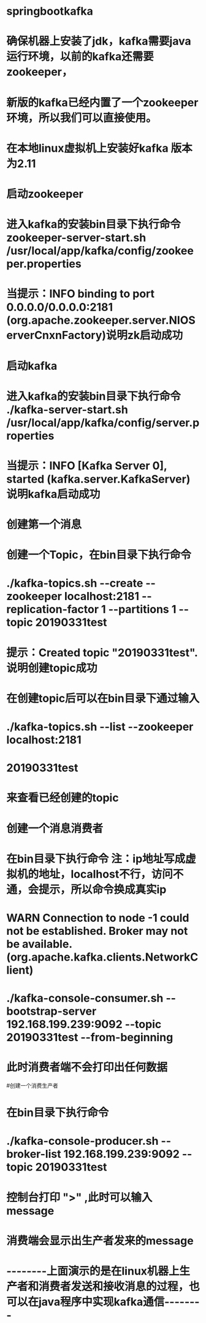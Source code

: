 # springbootkafka

# 确保机器上安装了jdk，kafka需要java运行环境，以前的kafka还需要zookeeper，
# 新版的kafka已经内置了一个zookeeper环境，所以我们可以直接使用。




# 在本地linux虚拟机上安装好kafka 版本为2.11

# 启动zookeeper
# 进入kafka的安装bin目录下执行命令  zookeeper-server-start.sh /usr/local/app/kafka/config/zookeeper.properties
# 当提示：INFO binding to port 0.0.0.0/0.0.0.0:2181 (org.apache.zookeeper.server.NIOServerCnxnFactory)说明zk启动成功

# 启动kafka
# 进入kafka的安装bin目录下执行命令 ./kafka-server-start.sh /usr/local/app/kafka/config/server.properties
# 当提示：INFO [Kafka Server 0], started (kafka.server.KafkaServer) 说明kafka启动成功

# 创建第一个消息
# 创建一个Topic，在bin目录下执行命令
# ./kafka-topics.sh --create --zookeeper localhost:2181 --replication-factor 1 --partitions 1 --topic 20190331test
# 提示：Created topic "20190331test". 说明创建topic成功

# 在创建topic后可以在bin目录下通过输入
# ./kafka-topics.sh --list --zookeeper localhost:2181
# 20190331test  
# 来查看已经创建的topic

# 创建一个消息消费者
# 在bin目录下执行命令 注：ip地址写成虚拟机的地址，localhost不行，访问不通，会提示，所以命令换成真实ip
# WARN Connection to node -1 could not be established. Broker may not be available. (org.apache.kafka.clients.NetworkClient)

# ./kafka-console-consumer.sh --bootstrap-server 192.168.199.239:9092 --topic 20190331test --from-beginning
# 此时消费者端不会打印出任何数据

#创建一个消费生产者
# 在bin目录下执行命令
# ./kafka-console-producer.sh --broker-list 192.168.199.239:9092 --topic 20190331test
# 控制台打印  ">" ,此时可以输入message
# 消费端会显示出生产者发来的message

# --------上面演示的是在linux机器上生产者和消费者发送和接收消息的过程，也可以在java程序中实现kafka通信--------